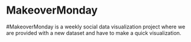 # MakeoverMonday
#MakeoverMonday is a weekly social data visualization project where we are provided with a new dataset and have to make a quick visualization.
